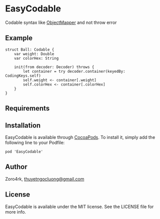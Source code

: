 # EasyCodable
Codable syntax like [ObjectMapper](https://github.com/tristanhimmelman/ObjectMapper) and not throw error

## Example

```
struct Ball: Codable {
    var weight: Double
    var colorHex: String
    
    init(from decoder: Decoder) throws {
        let container = try decoder.container(keyedBy: CodingKeys.self)
        self.weight <- container[.weight]
        self.colorHex <- container[.colorHex]
    }
}
```

## Requirements

## Installation

EasyCodable is available through [CocoaPods](https://cocoapods.org). To install
it, simply add the following line to your Podfile:

```
pod 'EasyCodable'
```

## Author

Zoro4rk, thuyetngocluong@gmail.com

## License

EasyCodable is available under the MIT license. See the LICENSE file for more info.
